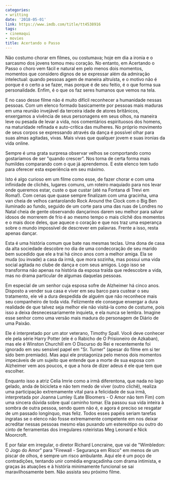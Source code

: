 ```yaml
---
categories:
- writting
date: '2018-05-01'
link: https://www.imdb.com/title/tt4538916
tags:
- cinemaqui
- movies
title: Acertando o Passo
---
```


Não costumo chorar em filmes, ou costumava; hoje em dia a ironia e o sarcasmo dos jovens tomou meu coração. No entanto, em Acertando o Passo o choro vem fácil e natural em pelo menos dois momentos, momentos que considero dignos de se expressar além da admiração intelectual: quando pessoas agem de maneira altruísta, e o motivo não é porque é o certo a se fazer, mas porque é de seu feitio, é o que forma sua personalidade. Enfim, é o que os faz seres humanos que vemos na tela.

E no caso desse filme não é muito difícil reconhecer a humanidade nessas pessoas. Com um elenco formado basicamente por pessoas mais maduras em uma reunião invejável da terceira idade de atores britânicos, enxergamos a vivência de seus personagens em seus olhos, na maneira leve ou pesada de levar a vida, nos comentários espirituosos dos homens, na maturidade refinada e auto-crítica das mulheres. No próprio movimento de seus corpos se expressando através da dança é possível olhar para suas almas agitadas, vivas. Mais vivas que qualquer jovem e suas ironias da vida online.

Sempre é uma grata surpresa observar velhos se comportando como gostaríamos de ser "quando crescer". Nos torna de certa forma mais humildes comparando com o que já aprendemos. E este elenco tem tudo para oferecer esta experiência em seu máximo.

Isto é algo curioso em um filme como esse, de fazer chorar e com uma infinidade de clichês, lugares comuns, um roteiro maquiado para nos levar onde queremos estar, custe o que custar (até na Fontana di Trevi em Roma!). Com cenas que quase sempre finalizam com uma gracinha, uma van cheia de velhos cantarolando Rock Around the Clock com o Big Ben iluminado ao fundo, seguido de um corte para uma das ruas de Londres no Natal cheia de gente observando dançarinos darem seu melhor para salvar idosos de morrerem de frio é ao mesmo tempo o mais clichê dos momentos e o mais doce deles, que aquece o coração e que nos traz uma esperança sobre o mundo impossível de descrever em palavras. Frente a isso, resta apenas dançar.

Esta é uma história comum que bate nas mesmas teclas. Uma dona de casa da alta sociedade descobre no dia de uma condecoração de seu marido bem sucedido que ele a trai há cinco anos com a melhor amiga. Ela se muda (ou invade) a casa da irmã, que mora sozinha, mas possui uma vida social agitada no clube de dança e com seus amigos. Logo isso se transforma não apenas na história da esposa traída que redescobre a vida, mas no drama particular de algumas daquelas pessoas.

Em especial de um senhor cuja esposa sofre de Alzheimer há cinco anos. Disposto a vender sua casa e viver em seu barco para custear o seu tratamento, ele vê a dura despedida de alguém que não reconhece mais seu companheiro de toda vida. Felizmente ele consegue enxergar a dura realidade de que talvez seja melhor ele não visitá-la como de costume, pois isso a deixa desnecessariamente inquieta, e ela nunca se lembra. Imagine esse senhor como uma versão mais madura do personagem de Diário de uma Paixão.

Ele é interpretado por um ator veterano, Timothy Spall. Você deve conhecer ele pela série Harry Potter (ele é o Rabicho de O Prisioneiro de Azkaban), mas ele é Winston Churchill em O Discurso do Rei e recentemente foi ignorado em seu sensível papel em "Sr. Turner" (apesar do filme em si ter sido bem premiado). Mas aqui ele protagoniza pelo menos dois momentos impecáveis de um sujeito que entende que a morte de sua esposa com Alzheimer vem aos poucos, e que a hora de dizer adeus é ele que tem que escolher.

Enquanto isso a atriz Celia Imrie como a irmã diferentona, que nada no lago gelado, anda de bicicleta e não tem medo de viver (outro clichê), realiza uma participação extremamente vital para a felicidade de sua irmã, interpretada por Joanna Lumley (Late Bloomers - O Amor não tem Fim) com uma sincera dúvida sobre qual caminho tomar. Ela passou sua vida inteira à sombra de outra pessoa, sendo quem não é, e agora é preciso se resgatar de um passado longínquo, mas feliz. Todos esses papéis seriam tarefas ingratas se o elenco não fosse extremamente competente em nos deixar acreditar nessas pessoas mesmo elas puxando um estereótipo ou outro do cinto de ferramentas dos irregulares roteiristas Meg Leonard e Nick Moorcroft.

E por falar em irregular, o diretor Richard Loncraine, que vai de "Wimbledon: O Jogo do Amor" para "Firewall - Segurança em Risco" em menos de um piscar de olhos, é sempre um risco ambulante. Aqui ele é um poço de contradições, tentando unir comédia engraçadinha com drama intimista, e graças às atuações e à história minimamente funcional se sai maravilhosamente bem. Não assista seu próximo filme.
